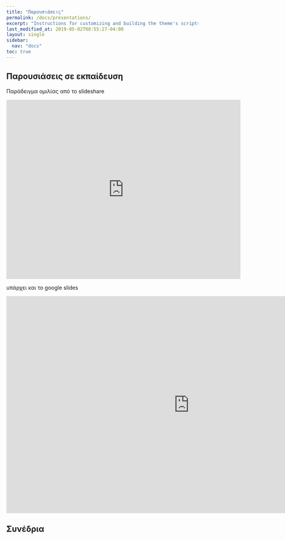 ```yaml
---
title: "Παρουσιάσεις"
permalink: /docs/presentations/
excerpt: "Instructions for customizing and building the theme's scripts."
last_modified_at: 2019-05-02T08:55:27-04:00
layout: single
sidebar: 
  nav: "docs"
toc: true
---
```


## Παρουσιάσεις σε εκπαίδευση

Παράδειγμα ομιλίας από το slideshare

<iframe src="https://www.slideshare.net/larsjuhljensen/slideshelf" width="615px" height="470px" frameborder="0" marginwidth="0" marginheight="0" scrolling="no" style="border:none;" allowfullscreen webkitallowfullscreen mozallowfullscreen></iframe>

υπάρχει και το google slides

<iframe src="https://docs.google.com/presentation/d/e/2PACX-1vRV4s_cTtoTPls5_ubRjiyypqWDN25weY86uTpgUzDD5aEIPXEVmFpvhMWN6Qf3IeagBC5MgKRKR73e/embed?start=false&loop=true&delayms=15000" frameborder="0" width="960" height="569" allowfullscreen="true" mozallowfullscreen="true" webkitallowfullscreen="true"></iframe>

## Συνέδρια

